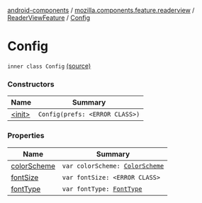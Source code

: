 [android-components](../../../index.md) / [mozilla.components.feature.readerview](../../index.md) / [ReaderViewFeature](../index.md) / [Config](./index.md)

# Config

`inner class Config` [(source)](https://github.com/mozilla-mobile/android-components/blob/master/components/feature/readerview/src/main/java/mozilla/components/feature/readerview/ReaderViewFeature.kt#L66)

### Constructors

| Name | Summary |
|---|---|
| [&lt;init&gt;](-init-.md) | `Config(prefs: <ERROR CLASS>)` |

### Properties

| Name | Summary |
|---|---|
| [colorScheme](color-scheme.md) | `var colorScheme: `[`ColorScheme`](../-color-scheme/index.md) |
| [fontSize](font-size.md) | `var fontSize: <ERROR CLASS>` |
| [fontType](font-type.md) | `var fontType: `[`FontType`](../-font-type/index.md) |
